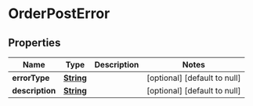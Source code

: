# OrderPostError

## Properties

| Name            | Type                    | Description | Notes                        |
| --------------- | ----------------------- | ----------- | ---------------------------- |
| **errorType**   | [**String**](string.md) |             | [optional] [default to null] |
| **description** | [**String**](string.md) |             | [optional] [default to null] |

